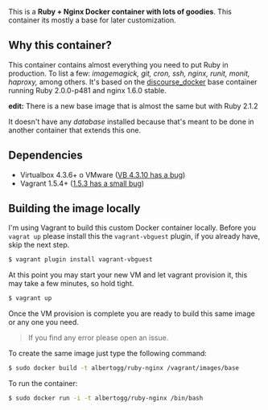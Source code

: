 This is a **Ruby + Nginx Docker container with lots of goodies**. This container its mostly a base for later customization.

## Why this container?

This container contains almost everything you need to put Ruby in production. To list a few: *imagemagick, git, cron, ssh, nginx, runit, monit, haproxy,* among others. It's based on the [discourse_docker](https://github.com/discourse/discourse_docker) base container running Ruby 2.0.0-p481 and nginx 1.6.0 stable.

**edit:** There is a new base image that is almost the same but with Ruby 2.1.2

It doesn't have any *database* installed because that's meant to be done in another container that extends this one.

## Dependencies

- Virtualbox 4.3.6+ o VMware ([VB 4.3.10 has a bug](https://github.com/mitchellh/vagrant/issues/3341#issuecomment-39015570))
- Vagrant 1.5.4+ ([1.5.3 has a small bug](https://github.com/mitchellh/vagrant/issues/3487))

## Building the image locally

I'm using Vagrant to build this custom Docker container locally. Before you `vagrat up` please install this the `vagrant-vbguest` plugin, if you already have, skip the next step.

```sh
$ vagrant plugin install vagrant-vbguest
```

At this point you may start your new VM and let vagrant provision it, this may take a few minutes, so hold tight.

```sh
$ vagrant up
```

Once the VM provision is complete you are ready to build this same image or any one you need.

> If you find any error please open an issue.

To create the same image just type the following command:

```sh
$ sudo docker build -t albertogg/ruby-nginx /vagrant/images/base
```

To run the container:

```sh
$ sudo docker run -i -t albertogg/ruby-nginx /bin/bash
```
